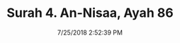 ---
title       : "Surah 4. An-Nisaa, Ayah 86"
date        : 7/25/2018 2:52:39 PM
draft       : false
type        : "quran"
layout      : "compare"
BookCode    : "CMP"
SurahNumber : "4"
AyahNumber  : "86"
TotalAyah   : "176"
---